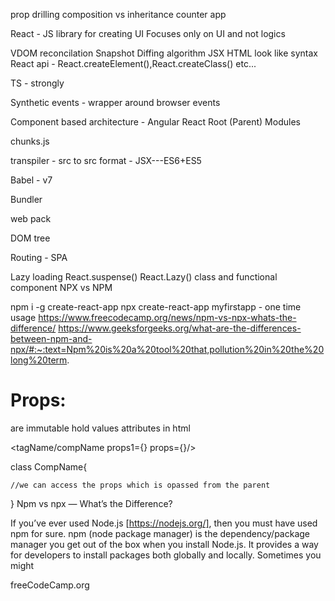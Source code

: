 prop drilling
composition vs inheritance
counter app

React - JS library for creating UI
	Focuses only on UI and not logics

VDOM
	reconcilation
	Snapshot
	Diffing algorithm
JSX
	HTML look like syntax
	React api - React.createElement(),React.createClass() etc...	

TS - strongly 

Synthetic events - wrapper around browser events

Component based architecture - Angular React
	Root (Parent)
	Modules

chunks.js

transpiler - src to src format - JSX---ES6+ES5

Babel - v7

Bundler

web pack

DOM tree


Routing - SPA

Lazy loading
	React.suspense()
	React.Lazy()
class and functional component
NPX vs NPM 

npm i -g create-react-app
npx create-react-app myfirstapp - one time usage
https://www.freecodecamp.org/news/npm-vs-npx-whats-the-difference/
https://www.geeksforgeeks.org/what-are-the-differences-between-npm-and-npx/#:~:text=Npm%20is%20a%20tool%20that,pollution%20in%20the%20long%20term.

Props:
======

are immutable 
hold values 
attributes in html


<tagName/compName props1={} props={}/>


class CompName{

	//we can access the props which is opassed from the parent
} 
Npm vs npx — What’s the Difference?

If you’ve ever used Node.js [https://nodejs.org/], then you must have used npm  for sure. npm (node package manager) is the dependency/package manager you get out of the box when you install Node.js. It provides a way for developers to install packages both globally and locally.  Sometimes you might

freeCodeCamp.org
